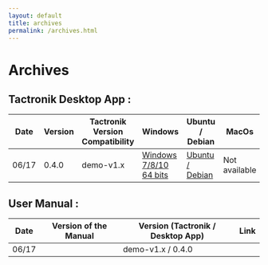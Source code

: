 ```yaml
---
layout: default
title: archives
permalink: /archives.html
---
```


# Archives

## Tactronik Desktop App :

| Date | Version | Tactronik Version Compatibility | Windows | Ubuntu / Debian | MacOs |
|------|---------|-------------|---------|--------|-------|
| 06/17 | 0.4.0 | demo-v1.x | [Windows 7/8/10 64 bits](https://github.com/ActronikaSAS/desktop-demo-kit/releases/download/v0.4.0/Tactronik.demo.kit.Setup.0.4.0.exe) | [Ubuntu / Debian](https://github.com/ActronikaSAS/desktop-demo-kit/releases/download/v0.4.0/desktop-demo-kit_0.4.0_amd64.deb) | Not available |

## User Manual :

| Date  | Version of the Manual | Version (Tactronik / Desktop App) | Link |
|-------|-----------------------|-----------------------------------|------|
| 06/17 |                       | demo-v1.x / 0.4.0                 |      |


